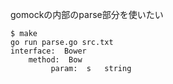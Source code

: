 gomockの内部のparse部分を使いたい

```
$ make
go run parse.go src.txt
interface:  Bower
	method:  Bow
		 param:  s   string
```
